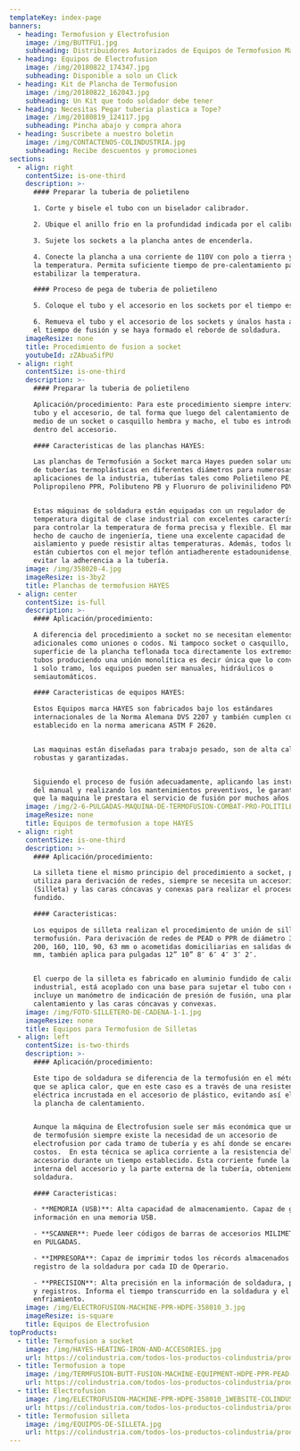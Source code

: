 ```yaml
---
templateKey: index-page
banners:
  - heading: Termofusion y Electrofusion
    image: /img/BUTTFU1.jpg
    subheading: Distribuidores Autorizados de Equipos de Termofusion Marca HAYES
  - heading: Equipos de Electrofusion
    image: /img/20180822_174347.jpg
    subheading: Disponible a solo un Click
  - heading: Kit de Plancha de Termofusion
    image: /img/20180822_162043.jpg
    subheading: Un Kit que todo soldador debe tener
  - heading: Necesitas Pegar tuberia plastica a Tope?
    image: /img/20180819_124117.jpg
    subheading: Pincha abajo y compra ahora
  - heading: Suscribete a nuestro boletin
    image: /img/CONTACTENOS-COLINDUSTRIA.jpg
    subheading: Recibe descuentos y promociones
sections:
  - align: right
    contentSize: is-one-third
    description: >-
      #### Preparar la tuberia de polietileno

      1. Corte y bisele el tubo con un biselador calibrador.

      2. Ubique el anillo frio en la profundidad indicada por el calibrador.

      3. Sujete los sockets a la plancha antes de encenderla.

      4. Conecte la plancha a una corriente de 110V con polo a tierra y ajuste
      la temperatura. Permita suficiente tiempo de pre-calentamiento para
      estabilizar la temperatura.

      #### Proceso de pega de tuberia de polietileno

      5. Coloque el tubo y el accesorio en los sockets por el tiempo estipulado.

      6. Remueva el tubo y el accesorio de los sockets y únalos hasta alcanzar
      el tiempo de fusión y se haya formado el reborde de soldadura.
    imageResize: none
    title: Procedimiento de fusion a socket
    youtubeId: zZAbua5ifPU
  - align: right
    contentSize: is-one-third
    description: >-
      #### Preparar la tuberia de polietileno

      Aplicación/procedimiento: Para este procedimiento siempre interviene el
      tubo y el accesorio, de tal forma que luego del calentamiento de ambos por
      medio de un socket o casquillo hembra y macho, el tubo es introducido
      dentro del accesorio.

      #### Caracteristicas de las planchas HAYES:

      Las planchas de Termofusión a Socket marca Hayes pueden solar una variedad
      de tuberías termoplásticas en diferentes diámetros para numerosas
      aplicaciones de la industria, tuberías tales como Polietileno PE,
      Polipropileno PPR, Polibuteno PB y Fluoruro de polivinilideno PDVF.


      Estas máquinas de soldadura están equipadas con un regulador de
      temperatura digital de clase industrial con excelentes características
      para controlar la temperatura de forma precisa y flexible. El mango está
      hecho de caucho de ingeniería, tiene una excelente capacidad de
      aislamiento y puede resistir altas temperaturas. Además, todos los sockets
      están cubiertos con el mejor teflón antiadherente estadounidense, para
      evitar la adherencia a la tubería.
    image: /img/358020-4.jpg
    imageResize: is-3by2
    title: Planchas de termofusion HAYES
  - align: center
    contentSize: is-full
    description: >-
      #### Aplicación/procedimiento:

      A diferencia del procedimiento a socket no se necesitan elementos
      adicionales como uniones o codos. Ni tampoco socket o casquillo, la
      superficie de la plancha teflonada toca directamente los extremos de ambos
      tubos produciendo una unión monolítica es decir única que lo convierte en
      1 solo tramo, los equipos pueden ser manuales, hidráulicos o
      semiautomáticos.

      #### Caracteristicas de equipos HAYES:

      Estos Equipos marca HAYES son fabricados bajo los estándares
      internacionales de la Norma Alemana DVS 2207 y también cumplen con lo
      establecido en la norma americana ASTM F 2620. 


      Las maquinas están diseñadas para trabajo pesado, son de alta calidad,
      robustas y garantizadas.


      Siguiendo el proceso de fusión adecuadamente, aplicando las instrucciones
      del manual y realizando los mantenimientos preventivos, le garantizamos
      que la maquina le prestara el servicio de fusión por muchos años.
    image: /img/2-6-PULGADAS-MAQUINA-DE-TERMOFUSION-COMBAT-PRO-POLITILENO-Y-POLI5.jpg
    imageResize: none
    title: Equipos de termofusion a tope HAYES
  - align: right
    contentSize: is-one-third
    description: >-
      #### Aplicación/procedimiento:

      La silleta tiene el mismo principio del procedimiento a socket, pero se
      utiliza para derivación de redes, siempre se necesita un accesorio
      (Silleta) y las caras cóncavas y conexas para realizar el proceso de
      fundido.

      #### Caracteristicas:

      Los equipos de silleta realizan el procedimiento de unión de silletas por
      termofusión. Para derivación de redes de PEAD o PPR de diámetro 315, 250,
      200, 160, 110, 90, 63 mm o acometidas domiciliarias en salidas de 20,25,32
      mm, también aplica para pulgadas 12” 10” 8″ 6″ 4″ 3″ 2″.


      El cuerpo de la silleta es fabricado en aluminio fundido de calidad
      industrial, está acoplado con una base para sujetar el tubo con cadenas,
      incluye un manómetro de indicación de presión de fusión, una plancha de
      calentamiento y las caras cóncavas y convexas.
    image: /img/FOTO-SILLETERO-DE-CADENA-1-1.jpg
    imageResize: none
    title: Equipos para Termofusion de Silletas
  - align: left
    contentSize: is-two-thirds
    description: >-
      #### Aplicación/procedimiento:

      Este tipo de soldadura se diferencia de la termofusión en el método por el
      que se aplica calor, que en este caso es a través de una resistencia
      eléctrica incrustada en el accesorio de plástico, evitando así el uso de
      la plancha de calentamiento.


      Aunque la máquina de Electrofusion suele ser más económica que un equipo
      de termofusión siempre existe la necesidad de un accesorio de
      electrofusion por cada tramo de tubería y es ahí donde se encarecen los
      costos.  En esta técnica se aplica corriente a la resistencia del
      accesorio durante un tiempo establecido. Esta corriente funde la parte
      interna del accesorio y la parte externa de la tubería, obteniendo la
      soldadura.

      #### Caracteristicas:

      - **MEMORIA (USB)**: Alta capacidad de almacenamiento. Capaz de grabar la
      información en una memoria USB.

      - **SCANNER**: Puede leer códigos de barras de accesorios MILIMETRICOS y
      en PULGADAS.

      - **IMPRESORA**: Capaz de imprimir todos los récords almacenados como
      registro de la soldadura por cada ID de Operario.

      - **PRECISION**: Alta precisión en la información de soldadura, parámetros
      y registros. Informa el tiempo transcurrido en la soldadura y el
      enfriamiento.
    image: /img/ELECTROFUSION-MACHINE-PPR-HDPE-358010_3.jpg
    imageResize: is-square
    title: Equipos de Electrofusion
topProducts:
  - title: Termofusion a socket
    image: /img/HAYES-HEATING-IRON-AND-ACCESORIES.jpg
    url: https://colindustria.com/todos-los-productos-colindustria/productos-de-termofusion/teoria-de-la-fusion-a-socket/
  - title: Termofusion a tope
    image: /img/TERMFUSION-BUTT-FUSION-MACHINE-EQUIPMENT-HDPE-PPR-PEAD-PIPE-1-FUSION.jpg
    url: https://colindustria.com/todos-los-productos-colindustria/productos-de-termofusion/
  - title: Electrofusion
    image: /img/ELECTROFUSION-MACHINE-PPR-HDPE-358010_1WEBSITE-COLINDUSTRIA.jpg
    url: https://colindustria.com/todos-los-productos-colindustria/productos-de-termofusion/
  - title: Termofusion silleta
    image: /img/EQUIPOS-DE-SILLETA.jpg
    url: https://colindustria.com/todos-los-productos-colindustria/productos-de-termofusion/
---
```


